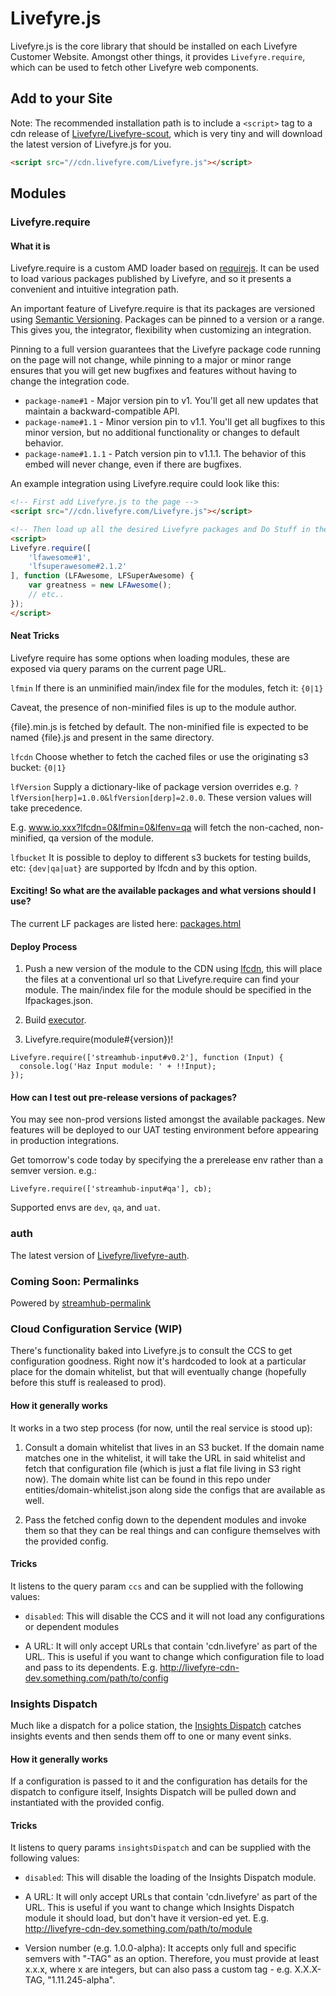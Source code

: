 # Livefyre.js

Livefyre.js is the core library that should be installed on each Livefyre Customer Website. Amongst other things, it provides `Livefyre.require`, which can be used to fetch other Livefyre web components.

## Add to your Site

Note: The recommended installation path is to include a `<script>` tag to a cdn release of [Livefyre/Livefyre-scout](//github.com/Livefyre/Livefyre-scout), which is very tiny and will download the latest version of Livefyre.js for you.

```html
<script src="//cdn.livefyre.com/Livefyre.js"></script>
```

## Modules

### Livefyre.require

#### What it is

Livefyre.require is a custom AMD loader based on [requirejs](http://requirejs.org/). It can be used to load various packages published by Livefyre, and so it presents a convenient and intuitive integration path.

An important feature of Livefyre.require is that its packages are versioned using [Semantic Versioning](http://semver.org/). Packages can be pinned to a version or a range. This gives you, the integrator, flexibility when customizing an integration.

Pinning to a full version guarantees that the Livefyre package code running on the page will not change, while pinning to a major or minor range ensures that you will get new bugfixes and features without having to change the integration code.

* `package-name#1` - Major version pin to v1. You'll get all new updates that maintain a backward-compatible API.
* `package-name#1.1` - Minor version pin to v1.1. You'll get all bugfixes to this minor version, but no additional functionality or changes to default behavior.
* `package-name#1.1.1` - Patch version pin to v1.1.1. The behavior of this embed will never change, even if there are bugfixes.

An example integration using Livefyre.require could look like this:

```html
<!-- First add Livefyre.js to the page -->
<script src="//cdn.livefyre.com/Livefyre.js"></script>

<!-- Then load up all the desired Livefyre packages and Do Stuff in the callback -->
<script>
Livefyre.require([
    'lfawesome#1',
    'lfsuperawesome#2.1.2'
], function (LFAwesome, LFSuperAwesome) {
    var greatness = new LFAwesome();
    // etc..
});
</script>
```

#### Neat Tricks

Livefyre require has some options when loading modules, these are exposed via query params on the current page URL.

`lfmin` If there is an unminified main/index file for the modules, fetch it: `{0|1}`

Caveat, the presence of non-minified files is up to the module author.

{file}.min.js is fetched by default. The non-minified file is expected to be named {file}.js and present in the same directory.

`lfcdn` Choose whether to fetch the cached files or use the originating s3 bucket: `{0|1}`

`lfVersion` Supply a dictionary-like of package version overrides e.g. `?lfVersion[herp]=1.0.0&lfVersion[derp]=2.0.0`. These version values will take precedence.

E.g. www.io.xxx?lfcdn=0&lfmin=0&lfenv=qa will fetch the non-cached, non-minified, qa version of the module.

`lfbucket` It is possible to deploy to different s3 buckets for testing builds, etc: `{dev|qa|uat}` are supported by lfcdn and by this option.

#### Exciting! So what are the available packages and what versions should I use?

The current LF packages are listed here: [packages.html](//cdn.livefyre.com/packages.html)

#### Deploy Process

1) Push a new version of the module to the CDN using [lfcdn](https://github.com/Livefyre/lfcdn), this will place the files at a conventional url so that Livefyre.require can find your module. The main/index file for the module should be specified in the lfpackages.json.

2) Build [executor](http://build.fyre.co/jenkins/job/executor/).

3) Livefyre.require(module#{version})!

```
Livefyre.require(['streamhub-input#v0.2'], function (Input) {
  console.log('Haz Input module: ' + !!Input);
});
```

#### How can I test out pre-release versions of packages?

You may see non-prod versions listed amongst the available packages. New features will be deployed to our UAT testing environment before appearing in production integrations.

Get tomorrow's code today by specifying the a prerelease env rather than a semver version. e.g.:

```
Livefyre.require(['streamhub-input#qa'], cb);
```

Supported envs are `dev`, `qa`, and `uat`.

### auth

The latest version of [Livefyre/livefyre-auth](//github.com/Livefyre/livefyre-auth).

### Coming Soon: Permalinks

Powered by [streamhub-permalink](https://github.com/Joao-S-Martins/streamhub-permalink)

### Cloud Configuration Service (WIP)

There's functionality baked into Livefyre.js to consult the CCS to get configuration goodness. Right now it's
hardcoded to look at a particular place for the domain whitelist, but that will eventually change (hopefully before this stuff is realeased to prod).

#### How it generally works

It works in a two step process (for now, until the real service is stood up):

1. Consult a domain whitelist that lives in an S3 bucket. If the domain name matches one in the whitelist, it will take the URL in said whitelist and fetch that configuration file (which is just a flat file living in S3 right now). The domain white list can be found in this repo under entities/domain-whitelist.json along side the configs that are available as well.

2. Pass the fetched config down to the dependent modules and invoke them so that they can be real things and can configure themselves with the provided config.

#### Tricks

It listens to the query param `ccs` and can be supplied with the following values:

* `disabled`: This will disable the CCS and it will not load any configurations or dependent modules

* A URL: It will only accept URLs that contain 'cdn.livefyre' as part of the URL. This is useful if you want to change which configuration file to load and pass to its dependents. E.g. http://livefyre-cdn-dev.something.com/path/to/config

### Insights Dispatch

Much like a dispatch for a police station, the [Insights Dispatch](https://github.com/Livefyre/insights-dispatch) catches insights events and then sends them off to one or many event sinks.

#### How it generally works

If a configuration is passed to it and the configuration has details for the dispatch to configure itself, Insights Dispatch will be pulled down and instantiated with the provided config.

#### Tricks

It listens to query params `insightsDispatch` and can be supplied with the following values:

* `disabled`: This will disable the loading of the Insights Dispatch module.

* A URL: It will only accept URLs that contain 'cdn.livefyre' as part of the URL. This is useful if you want to change which Insights Dispatch module it should load, but don't have it version-ed yet. E.g. http://livefyre-cdn-dev.something.com/path/to/module

* Version number (e.g. 1.0.0-alpha): It accepts only full and specific semvers with "-TAG" as an option. Therefore, you must provide at least x.x.x, where x are integers, but can also pass a custom tag - e.g. X.X.X-TAG, "1.11.245-alpha".